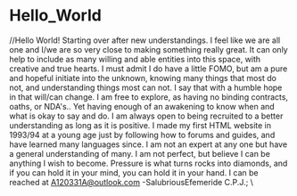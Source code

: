 # Hello_World
//Hello World! Starting over after new understandings. I feel like we are all one and I/we are so very close to 
making something really great. It can only help to include as many willing and able entities into this space, with 
creative and true hearts. I must admit I do have a little FOMO, but am a pure and hopeful initiate into the unknown,
knowing many things that most do not, and understanding things most can not. I say that with a humble hope in
that will/can change. I am free to explore, as having no binding contracts, oaths, or NDA's.. Yet having enough of an awakening
to know when and what is okay to say and do. I am always open to being recruited to a better understanding as long as it is positive.
I made my first HTML website in 1993/94 at a young age just by following how to forums and guides, and have learned many languages since.
I am not an expert at any one but have a general understanding of many. I am not perfect, but believe I can be anything I wish to become.
Pressure is what turns rocks into diamonds, and if you can hold it in your mind, you can hold it in your hand. I can be reached at
A120331A@outlook.com -SalubriousEfemeride C.P.J.; \\
